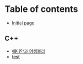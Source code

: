 # Table of contents

* [Initial page](README.md)

## C++

* [에디안과 어셈블리](c++/undefined.md)
* [test](c++/test.md)

